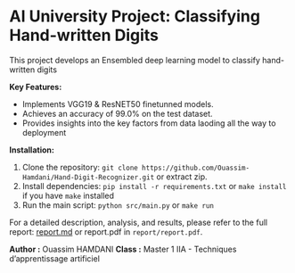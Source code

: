 # AI University Project: Classifying Hand-written Digits

This project develops an Ensembled deep learning model to classify hand-written digits

**Key Features:**

* Implements VGG19 & ResNET50 finetunned models.
* Achieves an accuracy of 99.0% on the test dataset.
* Provides insights into the key factors from data laoding all the way to deployment

**Installation:**

1. Clone the repository: `git clone https://github.com/Ouassim-Hamdani/Hand-Digit-Recognizer.git` or extract zip.
2. Install dependencies: `pip install -r requirements.txt` or `make install`  if you have `make` installed
3. Run the main script: `python src/main.py` or `make run`

For a detailed description, analysis, and results, please refer to the full report: [report.md](report/report.md) or report.pdf in `report/report.pdf`.

**Author :** Ouassim HAMDANI
**Class :** Master 1 IIA - Techniques d’apprentissage artificiel